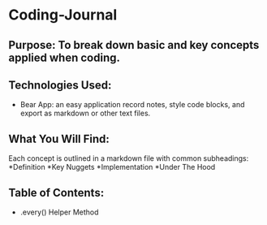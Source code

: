 # Coding-Journal

## Purpose: To break down basic and key concepts applied when coding. 

## Technologies Used:
  * Bear App: an easy application record notes, style code blocks, and export as markdown or other text files.
  
## What You Will Find:
Each concept is outlined in a markdown file with common subheadings:
  *Definition
  *Key Nuggets
  *Implementation
  *Under The Hood
  
## Table of Contents:
  * .every() Helper Method
  
